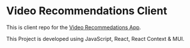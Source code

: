 # Video Recommendations Client

This is client repo for the [Video Recommedations App](https://gray-grass-097499f03.4.azurestaticapps.net).

This Project is developed using JavaScript, React, React Context & MUI.